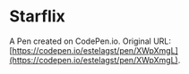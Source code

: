 # Starflix

A Pen created on CodePen.io. Original URL: [https://codepen.io/estelagst/pen/XWpXmgL](https://codepen.io/estelagst/pen/XWpXmgL).



